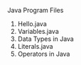 Java Program Files
  1) Hello.java
  2) Variables.java
  3) Data Types in Java
  4) Literals.java
  5) Operators in Java
